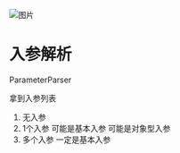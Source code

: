 ![图片](https://uploader.shimo.im/f/W8zTo5CnTtEFQ6Xx.png!thumbnail)

# 入参解析
ParameterParser

拿到入参列表 

1. 无入参
2. 1个入参 可能是基本入参 可能是对象型入参
3. 多个入参 一定是基本入参
